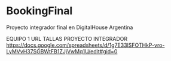 # BookingFinal
Proyecto integrador final en DigitalHouse Argentina

EQUIPO 1
URL TALLAS PROYECTO INTEGRADOR
https://docs.google.com/spreadsheets/d/1g7E33lSFOTHkP-vro-LyMVvH37SGBWtFB1ZJjVwMq1U/edit#gid=0
